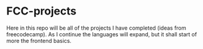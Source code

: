 # FCC-projects
Here in this repo will be all of the projects I have completed (ideas from freecodecamp). As I continue the languages will expand, but it shall start of more the frontend basics.
